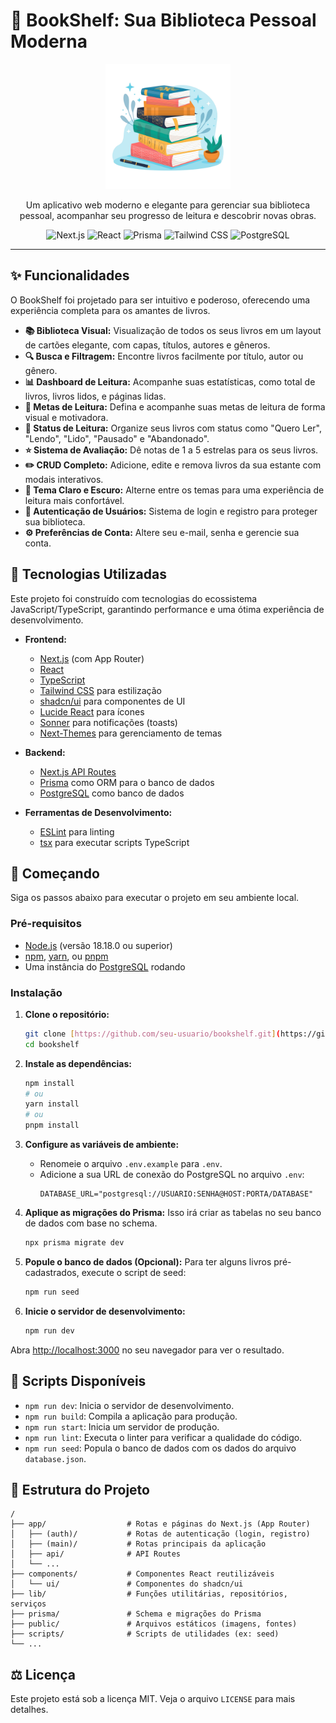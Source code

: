 # 📖 BookShelf: Sua Biblioteca Pessoal Moderna

<p align="center">
  <img src="./public/assets/livros.png" alt="BookShelf Logo" width="200"/>
</p>

<p align="center">
  Um aplicativo web moderno e elegante para gerenciar sua biblioteca pessoal, acompanhar seu progresso de leitura e descobrir novas obras.
</p>

<p align="center">
  <img src="https://img.shields.io/badge/Next.js-14.x-black?style=for-the-badge&logo=next.js&logoColor=white" alt="Next.js" />
  <img src="https://img.shields.io/badge/React-18.x-blue?style=for-the-badge&logo=react&logoColor=white" alt="React" />
<img src="https://img.shields.io/badge/Prisma-5.x-2D3748?style=for-the-badge&logo=prisma&logoColor=white" alt="Prisma" />
  <img src="https://img.shields.io/badge/Tailwind_CSS-3.x-38B2AC?style=for-the-badge&logo=tailwind-css&logoColor=white" alt="Tailwind CSS" />
  <img src="https://img.shields.io/badge/PostgreSQL-blue?style=for-the-badge&logo=postgresql&logoColor=white" alt="PostgreSQL" />
</p>

---

## ✨ Funcionalidades

O BookShelf foi projetado para ser intuitivo e poderoso, oferecendo uma experiência completa para os amantes de livros.

-   **📚 Biblioteca Visual:** Visualização de todos os seus livros em um layout de cartões elegante, com capas, títulos, autores e gêneros.
-   **🔍 Busca e Filtragem:** Encontre livros facilmente por título, autor ou gênero.
-   **📊 Dashboard de Leitura:** Acompanhe suas estatísticas, como total de livros, livros lidos, e páginas lidas.
-   **🎯 Metas de Leitura:** Defina e acompanhe suas metas de leitura de forma visual e motivadora.
-   **🔖 Status de Leitura:** Organize seus livros com status como "Quero Ler", "Lendo", "Lido", "Pausado" e "Abandonado".
-   **⭐ Sistema de Avaliação:** Dê notas de 1 a 5 estrelas para os seus livros.
-   **✏️ CRUD Completo:** Adicione, edite e remova livros da sua estante com modais interativos.
-   **🌙 Tema Claro e Escuro:** Alterne entre os temas para uma experiência de leitura mais confortável.
-   **🔐 Autenticação de Usuários:** Sistema de login e registro para proteger sua biblioteca.
-   **⚙️ Preferências de Conta:** Altere seu e-mail, senha e gerencie sua conta.

## 🚀 Tecnologias Utilizadas

Este projeto foi construído com tecnologias do ecossistema JavaScript/TypeScript, garantindo performance e uma ótima experiência de desenvolvimento.

-   **Frontend:**
    -   [Next.js](https://nextjs.org/) (com App Router)
    -   [React](https://react.dev/)
    -   [TypeScript](https://www.typescriptlang.org/)
    -   [Tailwind CSS](https://tailwindcss.com/) para estilização
    -   [shadcn/ui](https://ui.shadcn.com/) para componentes de UI
    -   [Lucide React](https://lucide.dev/) para ícones
    -   [Sonner](https://sonner.emilkowal.ski/) para notificações (toasts)
    -   [Next-Themes](https://github.com/pacocoursey/next-themes) para gerenciamento de temas

-   **Backend:**
    -   [Next.js API Routes](https://nextjs.org/docs/app/building-your-application/routing/route-handlers)
    -   [Prisma](https://www.prisma.io/) como ORM para o banco de dados
    -   [PostgreSQL](https://www.postgresql.org/) como banco de dados

-   **Ferramentas de Desenvolvimento:**
    -   [ESLint](https://eslint.org/) para linting
    -   [tsx](https://github.com/esbuild-kit/tsx) para executar scripts TypeScript

## 🏁 Começando

Siga os passos abaixo para executar o projeto em seu ambiente local.

### Pré-requisitos

-   [Node.js](https://nodejs.org/en/) (versão 18.18.0 ou superior)
-   [npm](https://www.npmjs.com/), [yarn](https://yarnpkg.com/), ou [pnpm](https://pnpm.io/)
-   Uma instância do [PostgreSQL](https://www.postgresql.org/download/) rodando

### Instalação

1.  **Clone o repositório:**
    ```bash
    git clone [https://github.com/seu-usuario/bookshelf.git](https://github.com/seu-usuario/bookshelf.git)
    cd bookshelf
    ```

2.  **Instale as dependências:**
    ```bash
    npm install
    # ou
    yarn install
    # ou
    pnpm install
    ```

3.  **Configure as variáveis de ambiente:**
    -   Renomeie o arquivo `.env.example` para `.env`.
    -   Adicione a sua URL de conexão do PostgreSQL no arquivo `.env`:
        ```
        DATABASE_URL="postgresql://USUARIO:SENHA@HOST:PORTA/DATABASE"
        ```

4.  **Aplique as migrações do Prisma:**
    Isso irá criar as tabelas no seu banco de dados com base no schema.
    ```bash
    npx prisma migrate dev
    ```

5.  **Popule o banco de dados (Opcional):**
    Para ter alguns livros pré-cadastrados, execute o script de seed:
    ```bash
    npm run seed
    ```

6.  **Inicie o servidor de desenvolvimento:**
    ```bash
    npm run dev
    ```

Abra [http://localhost:3000](http://localhost:3000) no seu navegador para ver o resultado.

## 📜 Scripts Disponíveis

-   `npm run dev`: Inicia o servidor de desenvolvimento.
-   `npm run build`: Compila a aplicação para produção.
-   `npm run start`: Inicia um servidor de produção.
-   `npm run lint`: Executa o linter para verificar a qualidade do código.
-   `npm run seed`: Popula o banco de dados com os dados do arquivo `database.json`.

## 📂 Estrutura do Projeto

```
/
├── app/                  # Rotas e páginas do Next.js (App Router)
│   ├── (auth)/           # Rotas de autenticação (login, registro)
│   ├── (main)/           # Rotas principais da aplicação
│   ├── api/              # API Routes
│   └── ...
├── components/           # Componentes React reutilizáveis
│   └── ui/               # Componentes do shadcn/ui
├── lib/                  # Funções utilitárias, repositórios, serviços
├── prisma/               # Schema e migrações do Prisma
├── public/               # Arquivos estáticos (imagens, fontes)
├── scripts/              # Scripts de utilidades (ex: seed)
└── ...
```

## ⚖️ Licença

Este projeto está sob a licença MIT. Veja o arquivo `LICENSE` para mais detalhes.
